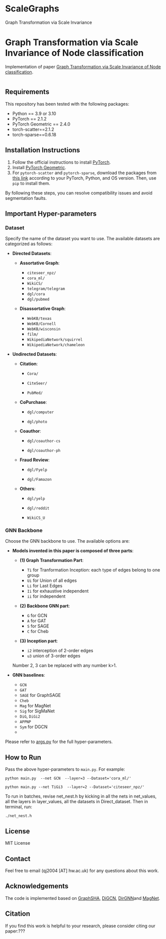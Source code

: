 # ScaleGraphs
Graph Transformation via Scale Invariance

# Graph Transformation via Scale Invariance of Node classification

Implementation of paper [Graph Transformation via Scale Invariance of Node classification](??).

![]()

## Requirements

This repository has been tested with the following packages:

- Python == 3.9 or 3.10
- PyTorch == 2.1.2
- PyTorch Geometric == 2.4.0
- torch-scatter==2.1.2
- torch-sparse==0.6.18

## Installation Instructions

1. Follow the official instructions to install [PyTorch](https://pytorch.org/get-started/previous-versions/).
2. Install [PyTorch Geometric](https://pytorch-geometric.readthedocs.io/en/latest/notes/installation.html).
3. For `pytorch-scatter` and `pytorch-sparse`, download the packages from [this link](https://pytorch-geometric.com/whl/torch-2.3.0%2Bcu121.html) according to your PyTorch, Python, and OS version. Then, use `pip` to install them.

By following these steps, you can resolve compatibility issues and avoid segmentation faults.


## Important Hyper-parameters
### Dataset
Specify the name of the dataset you want to use. The available datasets are categorized as follows:

- **Directed Datasets**:
  - **Assortative Graph**:
    - `citeseer_npz/`
    - `cora_ml/`
    - `WikiCS/`
    - `telegram/telegram`
    - `dgl/cora`
    - `dgl/pubmed`
  
  - **Disassortative Graph**:
    - `WebKB/texas`
    - `WebKB/Cornell`
    - `WebKB/wisconsin`
    - `film/`
    - `WikipediaNetwork/squirrel`
    - `WikipediaNetwork/chameleon`

- **Undirected Datasets**:

  - **Citation**:

    - `Cora/`

    - `CiteSeer/`

    - `PubMed/`

  - **CoPurchase**:

    - `dgl/computer`

    - `dgl/photo`

  
  - **Coauthor**:

    - `dgl/coauthor-cs`

    - `dgl/coauthor-ph`

  
  - **Fraud Review**:

    - `dgl/Fyelp`

    - `dgl/Famazon`

  
  - **Others**:

    - `dgl/yelp`

    - `dgl/reddit`

    - `WikiCS_U`
  

### GNN Backbone
Choose the GNN backbone to use. The available options are:
- **Models invented in this paper is composed of three parts**:
  - **(1) Graph Transformation Part**:
    - `Ti` for Tranformation Inception: each type of edges belong to one group
    - `Ui` for Union of all edges
    - `Li` for Last Edges
    - `Ii` for exhaustive independent
    - `ii` for independent
    
  - **(2) Backbone GNN part**:
    - `G` for GCN
    - `A` for GAT
    - `S` for SAGE
    - `C` for Cheb
  - **(3) Inception part**:
    - `i2` interception of 2-order edges
    - `u3` union of 3-order edges
    
  Number 2, 3 can be replaced with any number k>1.
  
- **GNN baselines**:
  - `GCN`
  - `GAT`
  - `SAGE` for GraphSAGE
  - `Cheb`
  - `Mag` for MagNet
  - `Sig`  for SigMaNet
  - `DiG`, `DiGi2`
  - `APPNP`
  - `Sym` for DGCN
  - 

Please refer to [args.py](args.py) for the full hyper-parameters.

## How to Run

Pass the above hyper-parameters to `main.py`. For example:

```
python main.py  --net GCN  --layer=3 --Dataset='cora_ml/'
```

```
python main.py --net TiGi3  --layer=2 --Dataset='citeseer_npz/'
```

To run in batches, revise net_nest.h by kicking in all the nets in net_values, all the layers in layer_values,
all the datasets in Direct_dataset. Then in terminal, run: 

```
./net_nest.h
```

## License
MIT License

## Contact 
Feel free to email (qj2004 [AT] hw.ac.uk) for any questions about this work.

## Acknowledgements

The code is implemented based on [GraphSHA](https://github.com/wenzhilics/GraphSHA), [DiGCN](https://github.com/flyingtango/DiGCN),  [DirGNN](https://github.com/emalgorithm/directed-graph-neural-network)and 
[MagNet](https://github.com/matthew-hirn/magnet).

## Citation

If you find this work is helpful to your research, please consider citing our paper:???


